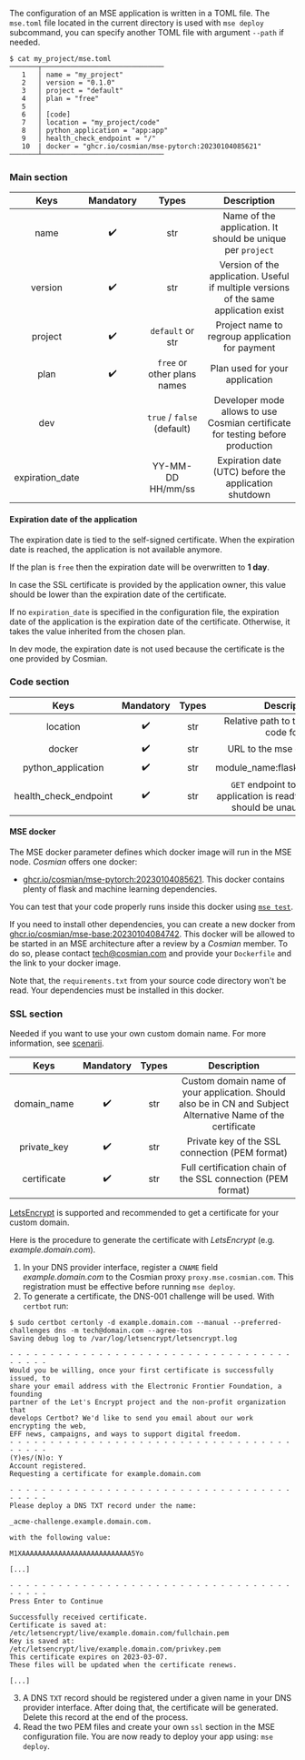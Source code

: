 The configuration of an MSE application is written in a TOML file.
The `mse.toml` file located in the current directory is used with `mse deploy` subcommand, you can specify another TOML file with argument `--path` if needed.

```{.bash}
$ cat my_project/mse.toml
───────┬──────────────────────────────
   1   │ name = "my_project"
   2   │ version = "0.1.0"
   3   │ project = "default"
   4   │ plan = "free"
   5   │
   6   │ [code]
   7   │ location = "my_project/code"
   8   │ python_application = "app:app"
   9   │ health_check_endpoint = "/"
   10  | docker = "ghcr.io/cosmian/mse-pytorch:20230104085621"
───────┴──────────────────────────────
```

### Main section

|      Keys       | Mandatory |            Types            |                                      Description                                      |
| :-------------: | :-------: | :-------------------------: | :-----------------------------------------------------------------------------------: |
|      name       |     ✔️     |             str             |              Name of the application. It should be unique per `project`               |
|     version     |     ✔️     |             str             | Version of the application. Useful if multiple versions of the same application exist |
|     project     |     ✔️     |      `default` or str       |                    Project name to regroup application for payment                    |
|      plan       |     ✔️     | `free` or other plans names |                            Plan used for your application                             |
|       dev       |           | `true` / `false` (default)  |    Developer mode allows to use Cosmian certificate for testing before production     |
| expiration_date |           |      YY-MM-DD HH/mm/ss      |                 Expiration date (UTC) before the application shutdown                 |

#### Expiration date of the application

The expiration date is tied to the self-signed certificate. When the expiration date is reached, the application is not available anymore.

If the plan is `free` then the expiration date will be overwritten to **1  day**.

In case the SSL certificate is provided by the application owner, this value should be lower than the expiration date of the certificate.

If no `expiration_date` is specified in the configuration file, the expiration date of the application is the expiration date of the certificate.
Otherwise, it takes the value inherited from the chosen plan.

In dev mode, the expiration date is not used because the certificate is the one provided by Cosmian.

### Code section

|         Keys          | Mandatory | Types |                                          Description                                          |
| :-------------------: | :-------: | :---: | :-------------------------------------------------------------------------------------------: |
|       location        |     ✔️     |  str  |                         Relative path to the application code folder                          |
|        docker         |     ✔️     |  str  |                                 URL to the mse docker to run                                  |
|  python_application   |     ✔️     |  str  |                                module_name:flask_variable_name                                |
| health_check_endpoint |     ✔️     |  str  | `GET` endpoint to check if the application is ready. This endpoint should be unauthenticated. |

#### MSE docker

The MSE docker parameter defines which docker image will run in the MSE node. *Cosmian* offers one docker: 

- [ghcr.io/cosmian/mse-pytorch:20230104085621](https://github.com/Cosmian/mse-docker-pytorch/pkgs/container/mse-pytorch). This docker contains plenty of flask and machine learning dependencies.

You can test that your code properly runs inside this docker using [`mse test`](subcommand/test.md).

If you need to install other dependencies, you can create a new docker from [ghcr.io/cosmian/mse-base:20230104084742](https://github.com/Cosmian/mse-docker-base). 
This docker will be allowed to be started in an MSE architecture after a review by a *Cosmian* member. To do so, please contact tech@cosmian.com and provide your `Dockerfile` and the link to your docker image.

Note that, the `requirements.txt` from your source code directory won't be read. Your dependencies must be installed in this docker.


### SSL section

Needed if you want to use your own custom domain name. 
For more information, see [scenarii](scenarii.md).

|    Keys     | Mandatory | Types |                                                 Description                                                  |
| :---------: | :-------: | :---: | :----------------------------------------------------------------------------------------------------------: |
| domain_name |     ✔️     |  str  | Custom domain name of your application. Should also be in CN and Subject Alternative Name of the certificate |
| private_key |     ✔️     |  str  |                                Private key of the SSL connection (PEM format)                                |
| certificate |     ✔️     |  str  |                         Full certification chain of the SSL connection (PEM format)                          |

[LetsEncrypt](https://letsencrypt.org/getting-started/) is supported and recommended to get a certificate for your custom domain.

Here is the procedure to generate the certificate with *LetsEncrypt* (e.g. *example.domain.com*).

1. In your DNS provider interface, register a `CNAME` field *example.domain.com* to the Cosmian proxy `proxy.mse.cosmian.com`. This registration must be effective before running `mse deploy`.
2. To generate a certificate, the DNS-001 challenge will be used. With `certbot` run:
```{.console}
$ sudo certbot certonly -d example.domain.com --manual --preferred-challenges dns -m tech@domain.com --agree-tos
Saving debug log to /var/log/letsencrypt/letsencrypt.log

- - - - - - - - - - - - - - - - - - - - - - - - - - - - - - - - - - - - - - - -
Would you be willing, once your first certificate is successfully issued, to
share your email address with the Electronic Frontier Foundation, a founding
partner of the Let's Encrypt project and the non-profit organization that
develops Certbot? We'd like to send you email about our work encrypting the web,
EFF news, campaigns, and ways to support digital freedom.
- - - - - - - - - - - - - - - - - - - - - - - - - - - - - - - - - - - - - - - -
(Y)es/(N)o: Y
Account registered.
Requesting a certificate for example.domain.com

- - - - - - - - - - - - - - - - - - - - - - - - - - - - - - - - - - - - - - - -
Please deploy a DNS TXT record under the name:

_acme-challenge.example.domain.com.

with the following value:

M1XAAAAAAAAAAAAAAAAAAAAAAAAAAA5Yo

[...]

- - - - - - - - - - - - - - - - - - - - - - - - - - - - - - - - - - - - - - - -
Press Enter to Continue

Successfully received certificate.
Certificate is saved at: /etc/letsencrypt/live/example.domain.com/fullchain.pem
Key is saved at:         /etc/letsencrypt/live/example.domain.com/privkey.pem
This certificate expires on 2023-03-07.
These files will be updated when the certificate renews.

[...]
```

3. A DNS `TXT` record should be registered under a given name in your DNS provider interface. After doing that, the certificate will be generated. Delete this record at the end of the process.
4. Read the two PEM files and create your own `ssl` section in the MSE configuration file. You are now ready to deploy your app using: `mse deploy`.
